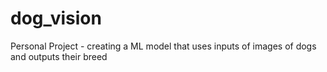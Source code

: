 # dog_vision
Personal Project - creating a ML model that uses inputs of images of dogs and outputs their breed
